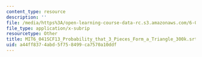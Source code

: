 ```yaml
---
content_type: resource
description: ''
file: /media/https%3A/open-learning-course-data-rc.s3.amazonaws.com/6-041sc-probabilistic-systems-analysis-and-applied-probability-fall-2013/a44ff8374abd5f758499ca7570a10ddf_MIT6_041SCF13_Probability_that_3_Pieces_Form_a_Triangle_300k.vtt
file_type: application/x-subrip
resourcetype: Other
title: MIT6_041SCF13_Probability_that_3_Pieces_Form_a_Triangle_300k.srt
uid: a44ff837-4abd-5f75-8499-ca7570a10ddf
---
```

